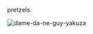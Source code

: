 pretzels

![dame-da-ne-guy-yakuza](https://github.com/user-attachments/assets/edc33a04-8ae8-49c5-a5cd-d6cd30964aa8)

<!---
NashiEXC/NashiEXC is a ✨ special ✨ repository because its `README.md` (this file) appears on your GitHub profile.
You can click the Preview link to take a look at your changes.
--->
